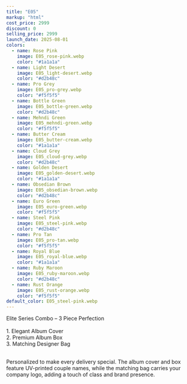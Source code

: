 ```yaml
---
title: "E05"
markup: "html"
cost_price: 2999
discount: 0
selling_price: 2999
launch_date: 2025-08-01
colors:
  - name: Rose Pink
    image: E05_rose-pink.webp
    color: "#1a1a1a"
  - name: Light Desert
    image: E05_light-desert.webp
    color: "#d2b48c"
  - name: Pro Grey
    image: E05_pro-grey.webp
    color: "#f5f5f5"
  - name: Bottle Green
    image: E05_bottle-green.webp
    color: "#d2b48c"
  - name: Mehndi Green
    image: E05_mehndi-green.webp
    color: "#f5f5f5"
  - name: Butter Cream
    image: E05_butter-cream.webp
    color: "#1a1a1a"
  - name: Cloud Grey
    image: E05_cloud-grey.webp
    color: "#d2b48c"
  - name: Golden Desert
    image: E05_golden-desert.webp
    color: "#1a1a1a"
  - name: Obsedian Brown
    image: E05_obsedian-brown.webp
    color: "#d2b48c"
  - name: Euro Green
    image: E05_euro-green.webp
    color: "#f5f5f5"
  - name: Steel Pink
    image: E05_steel-pink.webp
    color: "#d2b48c"
  - name: Pro Tan
    image: E05_pro-tan.webp
    color: "#f5f5f5"
  - name: Royal Blue
    image: E05_royal-blue.webp
    color: "#1a1a1a"
  - name: Ruby Maroon
    image: E05_ruby-maroon.webp
    color: "#d2b48c"
  - name: Rust Orange
    image: E05_rust-orange.webp
    color: "#f5f5f5"
default_color: E05_steel-pink.webp
---
```


Elite Series Combo – 3 Piece Perfection<br><br> <span class='text-b font-medium text-lime-300 mb-1'> 1. Elegant Album Cover<br> 2. Premium Album Box<br> 3. Matching Designer Bag<br><br> </span> <div class='max-w-xl mx-auto'> Personalized to make every delivery special. The album cover and box feature UV-printed couple names, while the matching bag carries your company logo, adding a touch of class and brand presence. </div>
